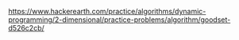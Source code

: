 https://www.hackerearth.com/practice/algorithms/dynamic-programming/2-dimensional/practice-problems/algorithm/goodset-d526c2cb/
